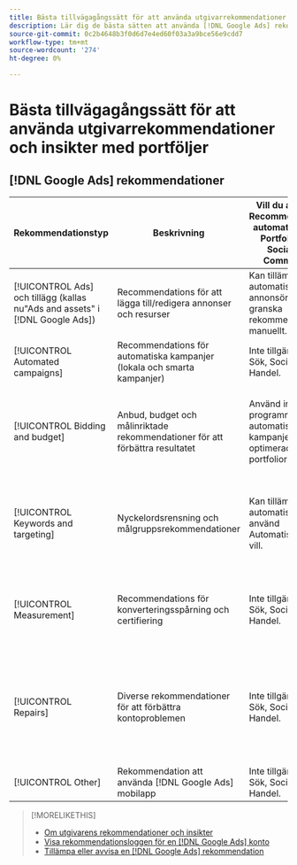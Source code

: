 ```yaml
---
title: Bästa tillvägagångssätt för att använda utgivarrekommendationer och insikter med portföljer
description: Lär dig de bästa sätten att använda [!DNL Google Ads] rekommendationer med era Search-, Social- och Commerce-portfolior.
source-git-commit: 0c2b4648b3f0d6d7e4ed60f03a3a9bce56e9cdd7
workflow-type: tm+mt
source-wordcount: '274'
ht-degree: 0%

---
```


# Bästa tillvägagångssätt för att använda utgivarrekommendationer och insikter med portföljer

## [!DNL Google Ads] rekommendationer

| Rekommendationstyp | Beskrivning | Vill du använda Recommendations automatiskt med Portfolio Sök, Social och Commerce? | Kommentarer |
|--- |--- |--- |--- |
| [!UICONTROL Ads] och tillägg (kallas nu&quot;Ads and assets&quot; i [!DNL Google Ads]) | Recommendations för att lägga till/redigera annonser och resurser | Kan tillämpas automatiskt, men annonsörer bör granska rekommendationer manuellt. | Det krävs granskningsrekommendationer för att säkerställa att responsiva sökannonser är anpassade efter annonsörens krav. |
| [!UICONTROL Automated campaigns] | Recommendations för automatiska kampanjer (lokala och smarta kampanjer) | Inte tillgängligt i Sök, Socialt och Handel. | — |
| [!UICONTROL Bidding and budget] | Anbud, budget och målinriktade rekommendationer för att förbättra resultatet | Använd inte programmet automatiskt för kampanjer i optimerade portfolior. | Aktuella rekommendationer kan vara endimensionella för dina syften. Till exempel: [!DNL Google Ads] rekommenderar en ökning av målvärdet i CPA, utan att bekymra sig om budgeten, när klickningar minskar för en kampanj. |
| [!UICONTROL Keywords and targeting] | Nyckelordsrensning och målgruppsrekommendationer | Kan tillämpas automatiskt, men använd Automatiskt om du vill. | Använd rensning av nyckelord och borttagning av redundans mellan kampanjer, men undvik ytterligare automatisering (som att automatiskt skapa dynamiska sökannonser eller automatiskt utöka målgrupper). |
| [!UICONTROL Measurement] | Recommendations för konverteringsspårning och certifiering | Inte tillgängligt i Sök, Socialt och Handel. | Dessa rekommendationer kan påverka prestandan. Kontakta ert Adobe-kontoteam för att diskutera för- och nackdelar med eventuella rekommendationer innan ni börjar tillämpa dem. |
| [!UICONTROL Repairs] | Diverse rekommendationer för att förbättra kontoproblemen | Inte tillgängligt i Sök, Socialt och Handel. | Granska reparationsrekommendationer manuellt inom [!DNL Google Ads]. Den här rekommendationstypen är ett bra sätt att identifiera ogodkända annonser, feedsproblem, spårningsproblem och så vidare. |
| [!UICONTROL Other] | Rekommendation att använda [!DNL Google Ads] mobilapp | Inte tillgängligt i Sök, Socialt och Handel. | — |

>[!MORELIKETHIS]
>
>* [Om utgivarens rekommendationer och insikter](recommendation-support.md)
>* [Visa rekommendationsloggen för en [!DNL Google Ads] konto](google-recommendation-view-log.md)
>* [Tillämpa eller avvisa en [!DNL Google Ads] rekommendation](google-recommendation-apply-dismiss.md)

